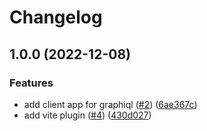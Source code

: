 # Changelog

## 1.0.0 (2022-12-08)


### Features

* add client app for graphiql ([#2](https://github.com/mammadataei/vite-plugin-graphiql/issues/2)) ([6ae367c](https://github.com/mammadataei/vite-plugin-graphiql/commit/6ae367c29bf5bcfe752636c455eb741b65b0fc76))
* add vite plugin ([#4](https://github.com/mammadataei/vite-plugin-graphiql/issues/4)) ([430d027](https://github.com/mammadataei/vite-plugin-graphiql/commit/430d027cedbb4c420d360c20ea979c665ce588cf))
